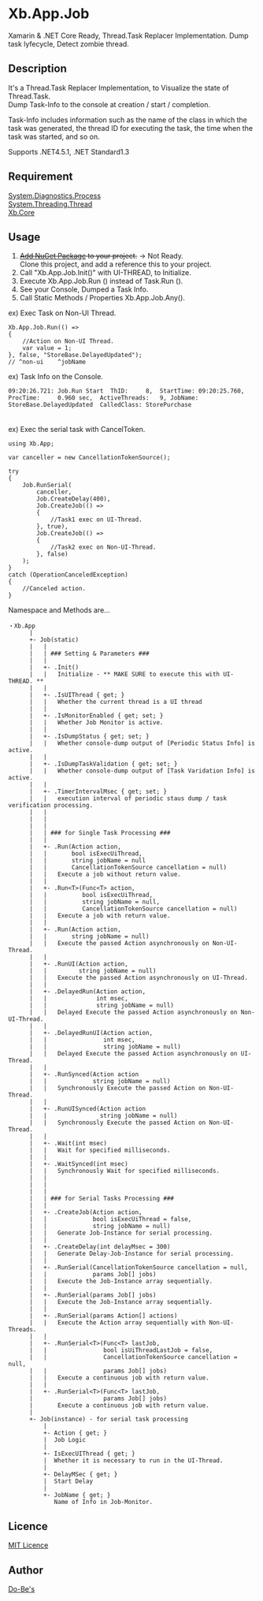 Xb.App.Job
====

Xamarin & .NET Core Ready, Thread.Task Replacer Implementation. Dump task lyfecycle, Detect zombie thread.

## Description

It's a Thread.Task Replacer Implementation, to Visualize the state of Thread.Task.  
Dump Task-Info to the console at creation / start / completion.

Task-Info includes information such as the name of the class in which the task was generated, the thread ID for executing the task, the time when the task was started, and so on.

Supports .NET4.5.1, .NET Standard1.3

## Requirement
[System.Diagnostics.Process](https://www.nuget.org/packages/System.Diagnostics.Process/)  
[System.Threading.Thread](https://www.nuget.org/packages/System.Threading.Thread/)  
[Xb.Core](https://www.nuget.org/packages/Xb.Core/)  

## Usage
1. ~~[Add NuGet Package](https://www.nuget.org/packages/Xb.App.Job/) to your project.~~ -> Not Ready.  
  Clone this project, and add a reference this to your project.
2. Call "Xb.App.Job.Init()" with UI-THREAD, to Initialize.
3. Execute Xb.App.Job.Run () instead of Task.Run ().
4. See your Console, Dumped a Task Info.
5. Call Static Methods / Properties Xb.App.Job.Any().
  
ex) Exec Task on Non-UI Thread.  

    Xb.App.Job.Run(() => 
    {
        //Action on Non-UI Thread.
        var value = 1;
    }, false, "StoreBase.DelayedUpdated");
    // ^non-ui    ^jobName

ex) Task Info on the Console.  

    09:20:26.721: Job.Run Start  ThID:     8,  StartTime: 09:20:25.760,  ProcTime:     0.960 sec,  ActiveThreads:   9, JobName: StoreBase.DelayedUpdated  CalledClass: StorePurchase
  
  　  
ex) Exec the serial task with CancelToken.
    
    using Xb.App;
    
    var canceller = new CancellationTokenSource();
    
    try
    {
        Job.RunSerial(
            canceller,
            Job.CreateDelay(400),
            Job.CreateJob(() => 
            {
                //Task1 exec on UI-Thread.
            }, true),
            Job.CreateJob(() => 
            {
                //Task2 exec on Non-UI-Thread.
            }, false)
        );
    }
    catch (OperationCanceledException)
    {
        //Canceled action.
    }

Namespace and Methods are...

    ・Xb.App
          |
          +- Job(static)
          |   |
          |   | ### Setting & Parameters ###
          |   |
          |   +- .Init()
          |   |   Initialize - ** MAKE SURE to execute this with UI-THREAD. **
          |   |
          |   +- .IsUIThread { get; }
          |   |   Whether the current thread is a UI thread
          |   |
          |   +- .IsMonitorEnabled { get; set; }
          |   |   Whether Job Monitor is active.
          |   |
          |   +- .IsDumpStatus { get; set; }
          |   |   Whether console-dump output of [Periodic Status Info] is active.
          |   |
          |   +- .IsDumpTaskValidation { get; set; }
          |   |   Whether console-dump output of [Task Varidation Info] is active.
          |   |
          |   +- .TimerIntervalMsec { get; set; }
          |   |   execution interval of periodic staus dump / task verification processing.
          |   |
          |   |
          |   |
          |   | ### for Single Task Processing ###
          |   |
          |   +- .Run(Action action,
          |   |       bool isExecUiThread,
          |   |       string jobName = null
          |   |       CancellationTokenSource cancellation = null)
          |   |   Execute a job without return value.
          |   |
          |   +- .Run<T>(Func<T> action,
          |   |          bool isExecUiThread,
          |   |          string jobName = null,
          |   |          CancellationTokenSource cancellation = null)
          |   |   Execute a job with return value.
          |   |
          |   +- .Run(Action action,
          |   |       string jobName = null)
          |   |   Execute the passed Action asynchronously on Non-UI-Thread.
          |   |
          |   +- .RunUI(Action action,
          |   |         string jobName = null)
          |   |   Execute the passed Action asynchronously on UI-Thread.
          |   |
          |   +- .DelayedRun(Action action,
          |   |              int msec,
          |   |              string jobName = null)
          |   |   Delayed Execute the passed Action asynchronously on Non-UI-Thread.
          |   |
          |   +- .DelayedRunUI(Action action,
          |   |                int msec,
          |   |                string jobName = null)
          |   |   Delayed Execute the passed Action asynchronously on UI-Thread.
          |   |
          |   +- .RunSynced(Action action
          |   |             string jobName = null)
          |   |   Synchronously Execute the passed Action on Non-UI-Thread.
          |   |
          |   +- .RunUISynced(Action action
          |   |               string jobName = null)
          |   |   Synchronously Execute the passed Action on Non-UI-Thread.
          |   |
          |   +- .Wait(int msec)
          |   |   Wait for specified milliseconds.
          |   |
          |   +- .WaitSynced(int msec)
          |   |   Synchronously Wait for specified milliseconds.
          |   |
          |   |
          |   |
          |   | ### for Serial Tasks Processing ###
          |   |
          |   +- .CreateJob(Action action,
          |   |             bool isExecUiThread = false,
          |   |             string jobName = null)
          |   |   Generate Job-Instance for serial processing.
          |   |
          |   +- .CreateDelay(int delayMsec = 300)
          |   |   Generate Delay-Job-Instance for serial processing.
          |   |
          |   +- .RunSerial(CancellationTokenSource cancellation = null,
          |   |             params Job[] jobs)
          |   |   Execute the Job-Instance array sequentially.
          |   |
          |   +- .RunSerial(params Job[] jobs)
          |   |   Execute the Job-Instance array sequentially.
          |   |
          |   +- .RunSerial(params Action[] actions)
          |   |   Execute the Action array sequentially with Non-UI-Threads.
          |   |
          |   +- .RunSerial<T>(Func<T> lastJob,
          |   |                bool isUiThreadLastJob = false,
          |   |                CancellationTokenSource cancellation = null,
          |   |                params Job[] jobs)
          |   |   Execute a continuous job with return value.
          |   |
          |   +- .RunSerial<T>(Func<T> lastJob,
          |                    params Job[] jobs)
          |       Execute a continuous job with return value.
          |
          +- Job(instance) - for serial task processing
              |
              +- Action { get; }
              |  Job Logic
              |
              +- IsExecUIThread { get; }
              |  Whether it is necessary to run in the UI-Thread.
              |
              +- DelayMSec { get; }
              |  Start Delay
              |
              +- JobName { get; }
                 Name of Info in Job-Monitor.
           


## Licence

[MIT Licence](https://github.com/ume05rw/Xb.App.Job/blob/master/LICENSE)

## Author

[Do-Be's](http://dobes.jp)
